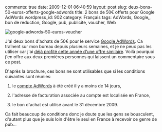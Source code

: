 comments: true
date: 2009-12-01 06:40:59
layout: post
slug: deux-bons-50-euros-offerts-google-adwords
title: 2 bons de 50€ offerts pour Google AdWords
wordpress_id: 902
category: Français
tags: AdWords, Google,, bon de reduction, Google, pub, publicite, voucher, Web

![google-adwords-50-euros-voucher](http://kevin.deldycke.com/wp-content/uploads/2009/12/google-adwords-50-euros-voucher.jpg)

J'ai deux bons d'achats de 50€ pour le service [Google AdWords](http://fr.wikipedia.org/wiki/AdWords). Ca traînent sur mon bureau depuis plusieurs semaines, et je ne peux pas les utiliser car j'ai [déjà profité cette année d'une offre similaire](http://twitter.com/kdeldycke/status/3169290268). Voilà pourquoi j'en offre aux deux premières personnes qui laissent un commentaire sous ce post.

D'après la brochure, ces bons ne sont utilisables que si les conditions suivantes sont réunies:

  1. le [compte AdWords](http://www.google.fr/AdWord) à été créé il y a moins de 14 jours,

  2. l'adresse de facturation associée au compte est localisée en France,

  3. le bon d'achat est utilisé avant le 31 décembre 2009.

Ca fait beaucoup de conditions donc je doute que les gens se bousculent, d'autant plus que je suis loin d'être le seul en France à recevoir ce genre de pub...
